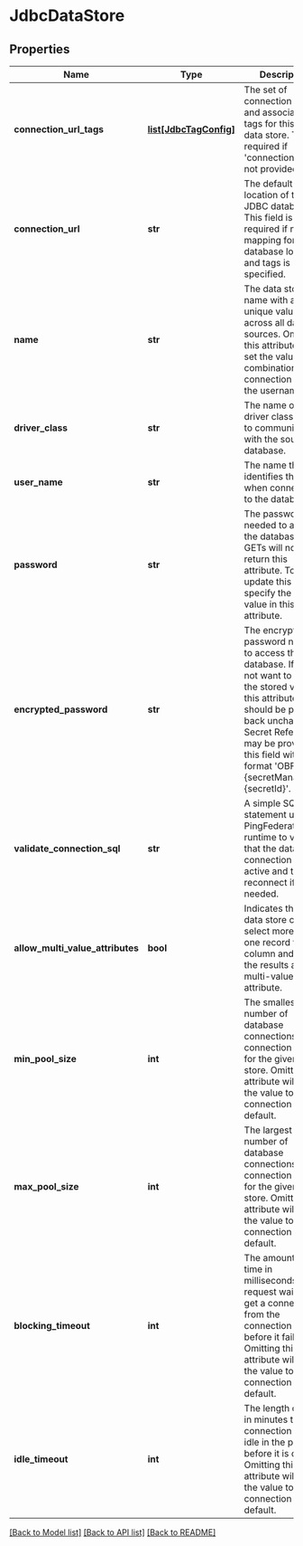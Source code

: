 # JdbcDataStore

## Properties
Name | Type | Description | Notes
------------ | ------------- | ------------- | -------------
**connection_url_tags** | [**list[JdbcTagConfig]**](JdbcTagConfig.md) | The set of connection URLs and associated tags for this JDBC data store. This is required if &#39;connectionUrl&#39; is not provided. | [optional] 
**connection_url** | **str** | The default location of the JDBC database. This field is required if no mapping for JDBC database location and tags is specified. | [optional] 
**name** | **str** | The data store name with a unique value across all data sources. Omitting this attribute will set the value to a combination of the connection url and the username. | [optional] 
**driver_class** | **str** | The name of the driver class used to communicate with the source database. | 
**user_name** | **str** | The name that identifies the user when connecting to the database. | [optional] 
**password** | **str** | The password needed to access the database. GETs will not return this attribute. To update this field, specify the new value in this attribute. | [optional] 
**encrypted_password** | **str** | The encrypted password needed to access the database. If you do not want to update the stored value, this attribute should be passed back unchanged. Secret Reference may be provided in this field with format &#39;OBF:MGR:{secretManagerId}:{secretId}&#39;. | [optional] 
**validate_connection_sql** | **str** | A simple SQL statement used by PingFederate at runtime to verify that the database connection is still active and to reconnect if needed. | [optional] 
**allow_multi_value_attributes** | **bool** | Indicates that this data store can select more than one record from a column and return the results as a multi-value attribute. | [optional] 
**min_pool_size** | **int** | The smallest number of database connections in the connection pool for the given data store. Omitting this attribute will set the value to the connection pool default. | [optional] 
**max_pool_size** | **int** | The largest number of database connections in the connection pool for the given data store. Omitting this attribute will set the value to the connection pool default. | [optional] 
**blocking_timeout** | **int** | The amount of time in milliseconds a request waits to get a connection from the connection pool before it fails. Omitting this attribute will set the value to the connection pool default. | [optional] 
**idle_timeout** | **int** | The length of time in minutes the connection can be idle in the pool before it is closed. Omitting this attribute will set the value to the connection pool default. | [optional] 

[[Back to Model list]](../README.md#documentation-for-models) [[Back to API list]](../README.md#documentation-for-api-endpoints) [[Back to README]](../README.md)


